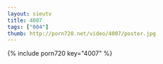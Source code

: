 ```yaml
--- 
layout: sieutv
title: 4007
tags: ["004"]
thumb: http://porn720.net/video/4007/poster.jpg
---
```

{% include porn720 key="4007" %} 
